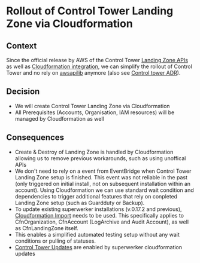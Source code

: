 # Rollout of Control Tower Landing Zone via Cloudformation

## Context

Since the official release by AWS of the Control Tower [Landing Zone APIs](https://aws.amazon.com/about-aws/whats-new/2023/11/automate-aws-control-tower-zone-operations-apis/) as well as [Cloudformation integration](https://docs.aws.amazon.com/controltower/latest/userguide/lz-apis-cfn-launch.html), we can simplify the rollout of Control Tower and no rely on [awsapilib](https://awsapilib.readthedocs.io/en/latest/usage.html#usage-for-controltower) anymore (also see [Control tower ADR](./control-tower.md)). 

## Decision

- We will create Control Tower Landing Zone via Cloudformation
- All Prerequisites (Accounts, Organisation, IAM resources) will be managed by Cloudformation as well

## Consequences

- Create & Destroy of Landing Zone is handled by Cloudformation allowing us to remove previous workarounds, such as using unoffical APIs 
- We don't need to rely on a event from EventBridge when Control Tower Landing Zone setup is finished. This event was not reliable in the past (only triggered on initial install, not on subsequent installation within an account). Using Cloudformation we can use standard wait condition and dependencies to trigger additional features that rely on conpleted Landing Zone setup (such as Guardduty or Backup).
- To update existing superwerker installations (v.0.17.2 and previous), [Cloudformation Import](https://docs.aws.amazon.com/AWSCloudFormation/latest/UserGuide/resource-import.html) needs to be used. This specifically applies to CfnOrganization, CfnAccount (LogArchive and Audit Account), as well as CfnLandingZone itself.
- This enables a simplified automated testing setup without any wait conditions or pulling of statuses.
- [Control Tower Updates](https://docs.aws.amazon.com/controltower/latest/userguide/release-notes.html) are enabled by superwerker cloudformation updates